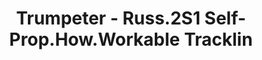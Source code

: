 ---
layout: product
title: "Trumpeter - Russ.2S1 Self-Prop.How.Workable Tracklin"
price: "1950" 
desc: "N/A"
img_path: "/assets/img/TRU02060.jpg"
brand: "N/A"
available: false
special_offer: false
new: false
soon: false
cat: "010000"
subcat: "013400"
subsubcat: "0N/A"
sifra: "TRU02060"
popular: false
---